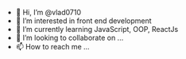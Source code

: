 - 👋 Hi, I’m @vlad0710
- 👀 I’m interested in front end development
- 🌱 I’m currently learning JavaScript, OOP, ReactJs
- 💞️ I’m looking to collaborate on ... 
- 📫 How to reach me ...

<!---
vlad0710/vlad0710 is a ✨ special ✨ repository because its `README.md` (this file) appears on your GitHub profile.
You can click the Preview link to take a look at your changes.
--->
